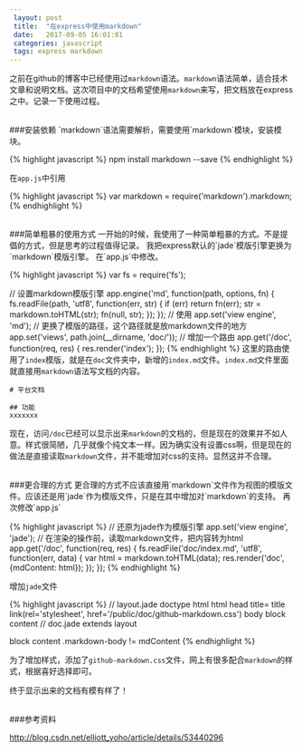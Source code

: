 ```yaml
---
 layout: post
 title:  "在express中使用markdown"
 date:   2017-09-05 16:01:01
 categories: javascript
 tags: express markdown
---
```


之前在github的博客中已经使用过`markdown`语法。`markdown`语法简单，适合技术文章和说明文档。这次项目中的文档希望使用`markdown`来写，把文档放在express之中。记录一下使用过程。

<!-- more -->

<br>
###安装依赖
`markdown`语法需要解析，需要使用`markdown`模块，安装模块。

{% highlight javascript %}
npm install markdown --save
{% endhighlight %}

在`app.js`中引用

{% highlight javascript %}
var markdown = require('markdown').markdown;
{% endhighlight %}

<br>
###简单粗暴的使用方式
一开始的时候，我使用了一种简单粗暴的方式。不是提倡的方式，但是思考的过程值得记录。
我把express默认的`jade`模版引擎更换为`markdown`模版引擎。
在`app.js`中修改。

{% highlight javascript %}
var fs = require('fs');

// 设置markdown模版引擎
app.engine('md', function(path, options, fn) {
    fs.readFile(path, 'utf8', function(err, str) {
        if (err) return fn(err);
        str = markdown.toHTML(str);
        fn(null, str);
    });
});
// 使用
app.set('view engine', 'md');
// 更换了模版的路径，这个路径就是放markdown文件的地方
app.set('views', path.join(__dirname, 'doc/'));
// 增加一个路由
app.get('/doc',  function(req, res) {
    res.render('index');
});
{% endhighlight %}
这里的路由使用了`index`模版，就是在`doc`文件夹中，新增的`index.md`文件。`index.md`文件里面就直接用`markdown`语法写文档的内容。

```
# 平台文档

## 功能
xxxxxxx
```
现在，访问`/doc`已经可以显示出来`markdown`的文档的，但是现在的效果并不如人意。样式很简陋，几乎就像个纯文本一样。因为确实没有设置css啊，但是现在的做法是直接读取`markdown`文件，并不能增加对css的支持。显然这并不合理。

<br>
###更合理的方式
更合理的方式不应该直接用`markdown`文件作为视图的模版文件。应该还是用`jade`作为模版文件，只是在其中增加对`markdown`的支持。
再次修改`app.js`

{% highlight javascript %}
// 还原为jade作为模版引擎
app.set('view engine', 'jade');
// 在渲染的操作前，读取markdown文件，把内容转为html
app.get('/doc',  function(req, res) {
    fs.readFile('doc/index.md', 'utf8', function(err, data) {
        var html = markdown.toHTML(data);
        res.render('doc', {mdContent: html});
    });
});
{% endhighlight %}

增加`jade`文件

{% highlight javascript %}
// layout.jade
doctype html
html
    head
        title= title
        link(rel='stylesheet', href='/public/doc/github-markdown.css')
    body
        block content
// doc.jade
extends layout

block content
    .markdown-body
        != mdContent
{% endhighlight %}

为了增加样式，添加了`github-markdown.css`文件，网上有很多配合`markdown`的样式，根据喜好选择即可。

终于显示出来的文档有模有样了！

<br>
###参考资料

http://blog.csdn.net/elliott_yoho/article/details/53440296
